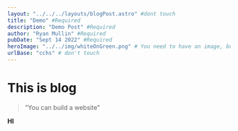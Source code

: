 ```yaml
---
layout: "../../../layouts/blogPost.astro" #dont touch
title: "Demo" #Required
description: "Demo Post" #Required
author: "Ryan Mullin" #Required
pubDate: "Sept 14 2022" #Required
heroImage: "../../img/whiteOnGreen.png" # You need to have an image, but if you dont know how to resolve a path, I can for you
urlBase: "cchs" # don't touch
---
```



# This is blog


> "You can build a website"

**HI**

